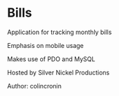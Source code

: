 Bills
=====

Application for tracking monthly bills

Emphasis on mobile usage

Makes use of PDO and MySQL

Hosted by Silver Nickel Productions

Author: colincronin
